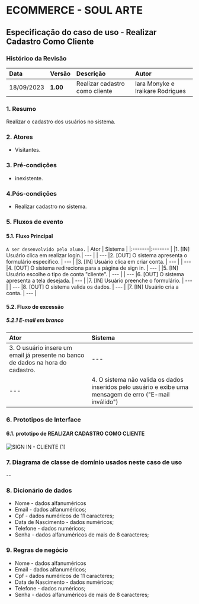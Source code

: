 # ECOMMERCE - SOUL ARTE

## Especificação do caso de uso - Realizar Cadastro Como Cliente
### Histórico da Revisão
|  Data  | Versão | Descrição | Autor |
|:-------|:-------|:----------|:------|
| 18/09/2023 | **1.00** | Realizar cadastro como cliente | Iara Monyke e Iraikare Rodrigues |


### 1. Resumo 
Realizar o cadastro dos usuários no sistema.

### 2. Atores 
- Visitantes.

### 3. Pré-condições
- inexistente.

### 4.Pós-condições
- Realizar cadastro no sistema.


### 5. Fluxos de evento

#### 5.1. Fluxo Principal 
`A ser desenvolvido pelo aluno.`
|  Ator  | Sistema |
|:-------|:------- |
|1. [IN] Usuário clica em realizar login.| --- |
| --- |2. [OUT] O sistema apresenta o formulário específico. | --- |
|3. [IN] Usuário clica em criar conta. | --- |
| --- |4.  [OUT] O sistema redireciona para a página de sign in. | --- |
|5. [IN] Usuário escolhe o tipo de conta "cliente". | --- |
| --- |6.  [OUT] O sistema apresenta a tela desejada. | --- |
|7. [IN] Usuário preenche o formulário. | --- |
| --- |8.  [OUT] O sistema valida os dados. | --- |
|7. [IN] Usuário cria a conta. | --- |


#### 5.2. Fluxo de excessão

##### 5.2.1 E-mail em branco
|  Ator  | Sistema |
|:-------|:------- |
|3. O usuário insere um email já presente no banco de dados na hora do cadastro. | --- |
|--- |4. O sistema não valida os dados inseridos pelo usuário e exibe uma mensagem de erro ("E-mail inválido") |


### 6. Prototipos de Interface
#### 6.1. prototipo de REALIZAR CADASTRO COMO CLIENTE
![SIGN IN - CLIENTE (1)](https://github.com/PI-InfoWeb-CNAT/2023-Soul_Arte/assets/101957823/36f780d5-8432-40dd-9fcc-8b7459f09485)


### 7. Diagrama de classe de domínio usados neste caso de uso
--

### 8. Dicionário de dados
- Nome - dados alfanuméricos
- Email - dados alfanuméricos;
- Cpf - dados numéricos de 11 caracteres;
- Data de Nascimento - dados numéricos;
- Telefone - dados numéricos;
- Senha - dados alfanuméricos de mais de 8 caracteres;


### 9. Regras de negócio
- Nome - dados alfanuméricos
- Email - dados alfanuméricos;
- Cpf - dados numéricos de 11 caracteres;
- Data de Nascimento - dados numéricos;
- Telefone - dados numéricos;
- Senha - dados alfanuméricos de mais de 8 caracteres;

